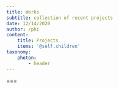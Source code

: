 ```yaml
---
title: Works
subtitle: collection of recent projects
date: 12/14/2020
author: /phi
content:
    title: Projects
    items: '@self.children'
taxonomy:
    photon: 
        - header
---
```




===


